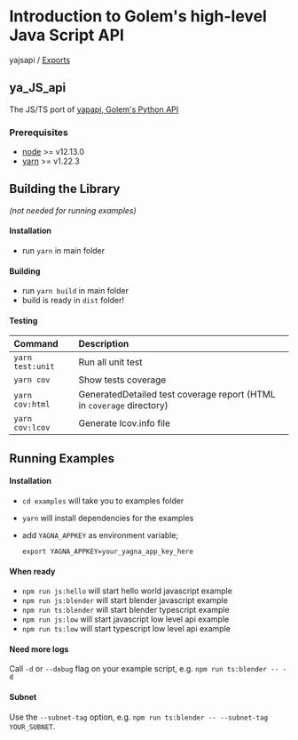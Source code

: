 # Introduction to Golem's high-level Java Script API

yajsapi / [Exports](modules/)

## ya_JS_api

The JS/TS port of [yapapi, Golem's Python API](https://github.com/golemfactory/yapapi)

### Prerequisites

* [node](https://nodejs.org/en/) &gt;= v12.13.0
* [yarn](https://classic.yarnpkg.com/en/docs/install/) &gt;= v1.22.3

## Building the Library

_\(not needed for running examples\)_

#### Installation

* run `yarn` in main folder

#### Building

* run `yarn build` in main folder
* build is ready in `dist` folder!

#### Testing

| Command | Description |
| :--- | :--- |
| `yarn test:unit` | Run all unit test |
| `yarn cov` | Show tests coverage |
| `yarn cov:html` | GeneratedDetailed test coverage report \(HTML in `coverage` directory\) |
| `yarn cov:lcov` | Generate lcov.info file |

## Running Examples

#### Installation

* `cd examples`         will take you to examples folder
* `yarn`                will install dependencies for the examples
* add `YAGNA_APPKEY` as environment variable; 

  ```text
  export YAGNA_APPKEY=your_yagna_app_key_here
  ```

#### When ready

* `npm run js:hello`    will start hello world javascript example
* `npm run js:blender`  will start blender javascript example
* `npm run ts:blender`  will start blender typescript example
* `npm run js:low`      will start javascript low level api example
* `npm run ts:low`      will start typescript low level api example

#### Need more logs

Call `-d` or `--debug` flag on your example script, e.g. `npm run ts:blender -- -d`

#### Subnet

Use the `--subnet-tag` option, e.g. `npm run ts:blender -- --subnet-tag YOUR_SUBNET`.

